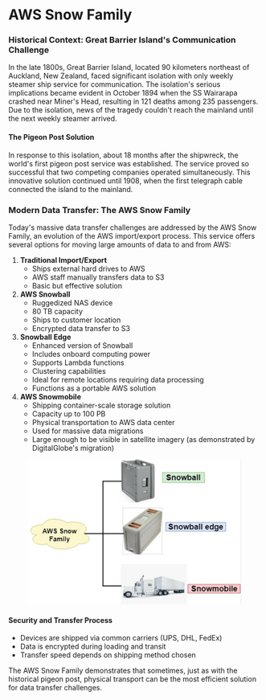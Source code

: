 # AWS Snow Family

### Historical Context: Great Barrier Island's Communication Challenge

In the late 1800s, Great Barrier Island, located 90 kilometers northeast of Auckland, New Zealand, faced significant isolation with only weekly steamer ship service for communication. The isolation's serious implications became evident in October 1894 when the SS Wairarapa crashed near Miner's Head, resulting in 121 deaths among 235 passengers. Due to the isolation, news of the tragedy couldn't reach the mainland until the next weekly steamer arrived.

#### The Pigeon Post Solution

In response to this isolation, about 18 months after the shipwreck, the world's first pigeon post service was established. The service proved so successful that two competing companies operated simultaneously. This innovative solution continued until 1908, when the first telegraph cable connected the island to the mainland.

### Modern Data Transfer: The AWS Snow Family

Today's massive data transfer challenges are addressed by the AWS Snow Family, an evolution of the AWS import/export process. This service offers several options for moving large amounts of data to and from AWS:

1. **Traditional Import/Export**
   * Ships external hard drives to AWS
   * AWS staff manually transfers data to S3
   * Basic but effective solution
2. **AWS Snowball**
   * Ruggedized NAS device
   * 80 TB capacity
   * Ships to customer location
   * Encrypted data transfer to S3
3. **Snowball Edge**
   * Enhanced version of Snowball
   * Includes onboard computing power
   * Supports Lambda functions
   * Clustering capabilities
   * Ideal for remote locations requiring data processing
   * Functions as a portable AWS solution
4. **AWS Snowmobile**
   * Shipping container-scale storage solution
   * Capacity up to 100 PB
   * Physical transportation to AWS data center
   * Used for massive data migrations
   * Large enough to be visible in satellite imagery (as demonstrated by DigitalGlobe's migration)

<figure><img src="../../../../.gitbook/assets/image (41).png" alt=""><figcaption></figcaption></figure>

#### Security and Transfer Process

* Devices are shipped via common carriers (UPS, DHL, FedEx)
* Data is encrypted during loading and transit
* Transfer speed depends on shipping method chosen

The AWS Snow Family demonstrates that sometimes, just as with the historical pigeon post, physical transport can be the most efficient solution for data transfer challenges.
